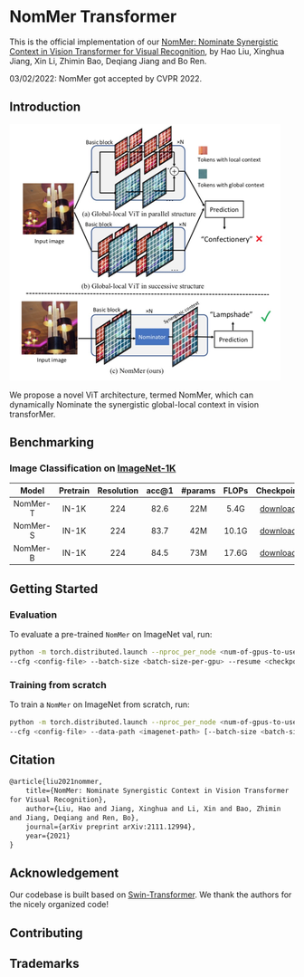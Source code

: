 # NomMer Transformer

This is the official implementation of our [NomMer: Nominate Synergistic Context in Vision Transformer for Visual Recognition](https://arxiv.org/pdf/2111.12994.pdf), 
by Hao Liu, Xinghua Jiang, Xin Li, Zhimin Bao, Deqiang Jiang and Bo Ren.

03/02/2022: NomMer got accepted by CVPR 2022.

## Introduction

![NomMer-transformer](figures/nommer.png)

We propose a novel ViT architecture, termed NomMer, which can dynamically Nominate the synergistic global-local context in vision transforMer.


## Benchmarking 

### Image Classification on [ImageNet-1K](https://www.image-net.org/)

| Model | Pretrain | Resolution | acc@1 | #params | FLOPs | Checkpoint |
| :---: | :---: | :---: | :---: | :---: | :---: | :---: |
| NomMer-T | IN-1K | 224 | 82.6 | 22M | 5.4G | [download]() |
| NomMer-S | IN-1K | 224 | 83.7 | 42M | 10.1G | [download]() |
| NomMer-B | IN-1K | 224 | 84.5 | 73M | 17.6G | [download]() |


## Getting Started

### Evaluation

To evaluate a pre-trained `NomMer` on ImageNet val, run:

```bash
python -m torch.distributed.launch --nproc_per_node <num-of-gpus-to-use> --master_port 12346 main.py --eval \
--cfg <config-file> --batch-size <batch-size-per-gpu> --resume <checkpoint> --data-path <imagenet-path> 
```

### Training from scratch

To train a `NomMer` on ImageNet from scratch, run:

```bash
python -m torch.distributed.launch --nproc_per_node <num-of-gpus-to-use> --master_port 12346  main.py \ 
--cfg <config-file> --data-path <imagenet-path> [--batch-size <batch-size-per-gpu> --output <output-directory>]
```

## Citation

    @article{liu2021nommer,
        title={NomMer: Nominate Synergistic Context in Vision Transformer for Visual Recognition},
        author={Liu, Hao and Jiang, Xinghua and Li, Xin and Bao, Zhimin and Jiang, Deqiang and Ren, Bo},
        journal={arXiv preprint arXiv:2111.12994},
        year={2021}
    }

## Acknowledgement

Our codebase is built based on [Swin-Transformer](https://github.com/microsoft/Swin-Transformer). We thank the authors for the nicely organized code!

## Contributing

## Trademarks


